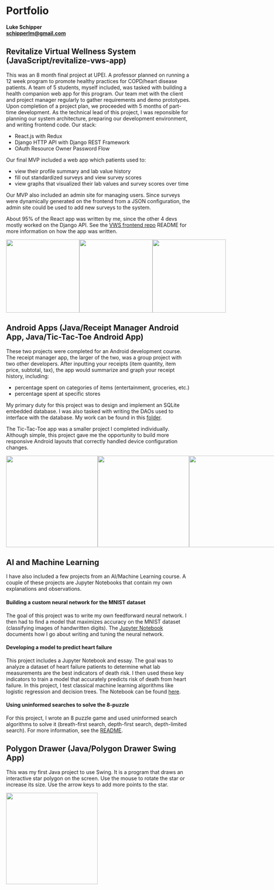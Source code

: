 # Portfolio
**Luke Schipper**  
**schipperlm@gmail.com**  

## Revitalize Virtual Wellness System (JavaScript/revitalize-vws-app)

This was an 8 month final project at UPEI. A professor planned on running a 12 week program to promote healthy practices for COPD/heart disease patients. A team of 5 students, myself included, was tasked with building a health companion web app for this program. Our team met with the client and project manager regularly to gather requirements and demo prototypes. Upon completion of a project plan, we proceeded with 5 months of part-time development. As the technical lead of this project, I was reponsible for planning our system architecture, preparing our development environment, and writing frontend code. Our stack:  

* React.js with Redux
* Django HTTP API with Django REST Framework
* OAuth Resource Owner Password Flow

Our final MVP included a web app which patients used to:
* view their profile summary and lab value history
* fill out standardized surveys and view survey scores
* view graphs that visualized their lab values and survey scores over time  

Our MVP also included an admin site for managing users. Since surveys were dynamically generated on the frontend from a JSON configuration, the admin site could be used to add new surveys to the system.

About 95% of the React app was written by me, since the other 4 devs mostly worked on the Django API. See the [VWS frontend repo](https://github.com/lmsch/revitalize-vws-app) README for more information on how the app was written.

<div style="display: flex;">
  <img src="https://user-images.githubusercontent.com/31733474/174701042-398fcc4c-3b19-4fd2-8b0a-da34e7f7b4aa.png" height="200" >
  <img src="https://user-images.githubusercontent.com/31733474/174701514-2bbe952e-e25a-4d83-9446-39510e7df051.png" height="200" >
  <img src="https://user-images.githubusercontent.com/31733474/174701611-4b1ffdea-3741-4833-b998-a80fc6047a99.png" height="200" >
</div>

## Android Apps (Java/Receipt Manager Android App, Java/Tic-Tac-Toe Android App)

These two projects were completed for an Android development course. The receipt manager app, the larger of the two, was a group project with two other developers. After inputting your receipts (item quantity, item price, subtotal, tax), the app would summarize and graph your receipt history, including:  
* percentage spent on categories of items (entertainment, groceries, etc.)
* percentage spent at specific stores

My primary duty for this project was to design and implement an SQLite embedded database. I was also tasked with writing the DAOs used to interface with the database. My work can be found in this [folder](https://github.com/lmsch/portfolio/tree/main/Java/Receipt%20Manager%20Android%20App/app/src/main/java/com/hfad/appgodsproject/database/api).

The Tic-Tac-Toe app was a smaller project I completed individually. Although simple, this project gave me the opportunity to build more responsive Android layouts that correctly handled device configuration changes.

<div style="display: flex;">
  <img src="https://user-images.githubusercontent.com/31733474/174707715-51a45518-fdd7-4dfa-97f7-f0564efa2252.png" height="250" >
  <img src="https://user-images.githubusercontent.com/31733474/174707016-96b39bc9-627b-4d25-b589-599a071a9048.png" height="250" >
  <img src="https://user-images.githubusercontent.com/31733474/174707159-3f3289b0-047b-4637-872c-bd5b9782e38b.png" height="250" >
  <img src="https://user-images.githubusercontent.com/31733474/174706837-a9c0bc7c-d113-4d02-b95d-67bc4708b780.png" height="250" >
</div>

## AI and Machine Learning

I have also included a few projects from an AI/Machine Learning course. A couple of these projects are Jupyter Notebooks that contain my own explanations and observations.

#### Building a custom neural network for the MNIST dataset

The goal of this project was to write my own feedforward neural network. I then had to find a model that maximizes accuracy on the MNIST dataset (classifying images of handwritten digits). The [Jupyter Notebook](https://github.com/lmsch/portfolio/blob/main/AI%20and%20Machine%20Learning/Building%20a%20custom%20NN%20for%20MNIST%20dataset/nn_code_training.ipynb) documents how I go about writing and tuning the neural network.

#### Developing a model to predict heart failure

This project includes a Jupyter Notebook and essay. The goal was to analyze a dataset of heart failure patients to determine what lab measurements are the best indicators of death risk. I then used these key indicators to train a model that accurately predicts risk of death from heart failure. In this project, I test classical machine learning algorithms like logistic regression and decision trees. The Notebook can be found [here](https://github.com/lmsch/portfolio/blob/main/AI%20and%20Machine%20Learning/Developing%20a%20model%20to%20predict%20heart%20failure/data_analysis.ipynb).

#### Using uninformed searches to solve the 8-puzzle

For this project, I wrote an 8 puzzle game and used uninformed search algorithms to solve it (breath-first search, depth-first search, depth-limited search). For more information, see the [README](https://github.com/lmsch/portfolio/tree/main/AI%20and%20Machine%20Learning/Using%20uninformed%20searches%20to%20solve%20the%208-puzzle).

## Polygon Drawer (Java/Polygon Drawer Swing App)

This was my first Java project to use Swing. It is a program that draws an interactive star polygon on the screen. Use the mouse to rotate the star or increase its size. Use the arrow keys to add more points to the star.

<img src="https://user-images.githubusercontent.com/31733474/174712488-83571cfb-9fed-4373-a9f9-6b0bf65ce180.png" height="250" >


